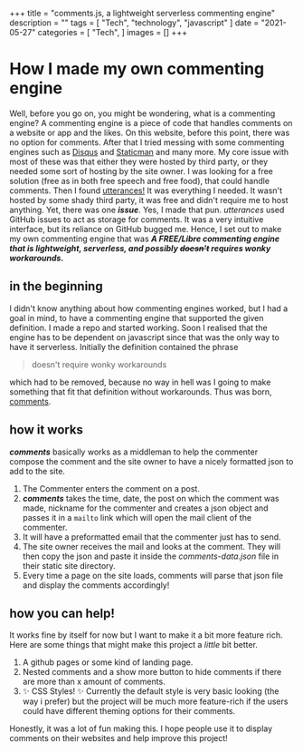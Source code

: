 +++
title = "comments.js, a lightweight serverless commenting engine"
description = ""
tags = [
	"Tech",
	"technology",
	"javascript"
]
date = "2021-05-27"
categories = [
    "Tech",
]
images = []
+++

# How I made my own commenting engine

Well, before you go on, you might be wondering, what is a commenting engine? A commenting engine is a piece of code that handles comments on a website or app and the likes. On this website, before this point, there was no option for comments. After that I tried messing with some commenting engines such as [Disqus](https://blog.disqus.com/) and [Staticman](https://staticman.net) and many more. My core issue with most of these was that either they were hosted by third party, or they needed some sort of hosting by the site owner. I was looking for a free solution (free as in both free speech and free food), that could handle comments. Then I found [utterances!](https://utteranc.es/) It was everything I needed. It wasn't hosted by some shady third party, it was free and didn't require me to host anything. Yet, there was one ***issue***. Yes, I made that pun. *utterances* used GitHub issues to act as storage for comments. It was a very intuitive interface, but its reliance on GitHub bugged me. Hence, I set out to make my own commenting engine that was ***A FREE/Libre commenting engine that is lightweight, serverless, and possibly ~~doesn't~~ requires wonky workarounds.***

## in the beginning

I didn't know anything about how commenting engines worked, but I had a goal in mind, to have a commenting engine that supported the given definition. I made a repo and started working. Soon I realised that the engine has to be dependent on javascript since that was the only way to have it serverless. Initially the definition contained the phrase 
>doesn't require wonky workarounds

which had to be removed, because no way in hell was I going to make something that fit that definition without workarounds. Thus was born, [comments](https://github.com/gtlsgamr/comments).

## how it works

***comments*** basically works as a middleman to help the commenter compose the comment and the site owner to have a nicely formatted json to add to the site. 

1. The Commenter enters the comment on a post.
2. ***comments*** takes the time, date, the post on which the comment was made, nickname for the commenter and creates a json object and passes it in a `mailto` link which will open the mail client of the commenter.
3. It will have a preformatted email that the commenter just has to send.
4. The site owner receives the mail and looks at the comment. They will then copy the json and paste it inside the *comments-data.json* file in their static site directory.
5. Every time a page on the site loads, comments will parse that json file and display the comments accordingly!
	

## how you can help!

It works fine by itself for now but I want to make it a bit more feature rich. Here are some things that might make this project a *little* bit better.

1. A github pages or some kind of landing page.
2. Nested comments and a show more button to hide comments if there are more than x amount of comments.
3. ✨ CSS Styles! ✨ Currently the default style is very basic looking (the way i prefer) but the project will be much more feature-rich if the users could have different theming options for their comments.

Honestly, it was a lot of fun making this. I hope people use it to display comments on their websites and help improve this project! 
